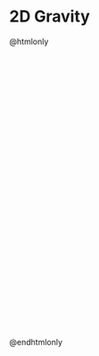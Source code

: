 # 2D Gravity

@htmlonly
<style>
#container {
  aspect-ratio : 1 / 1;
  width:100%;
}
</style>
<script src="https://cdn.plot.ly/plotly-latest.min.js"></script>
<div id="container"></div>
<script src="gravity2d.js"></script>
@endhtmlonly
